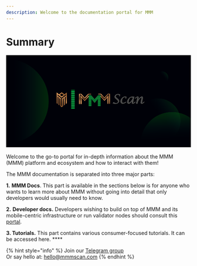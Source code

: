 ```yaml
---
description: Welcome to the documentation portal for MMM
---
```


# Summary

![](<.gitbook/assets/docs_1500x500.png>)

Welcome to the go-to portal for in-depth information about the MMM (MMM) platform and ecosystem and how to interact with them!

The MMM documentation is separated into three major parts:

**1.** **MMM Docs**. This part is available in the sections below is for anyone who wants to learn more about MMM without going into detail that only developers would usually need to know.

**2.** **Developer docs.** Developers wishing to build on top of MMM and its mobile-centric infrastructure or run validator nodes should consult this [portal](https://developers.mmmscan.com).&#x20;

**3. Tutorials.** This part contains various consumer-focused tutorials. It can be accessed here. **** &#x20;

{% hint style="info" %}
Join our [Telegram group](https://t.me/)\
Or say hello at: hello@mmmscan.com
{% endhint %}
